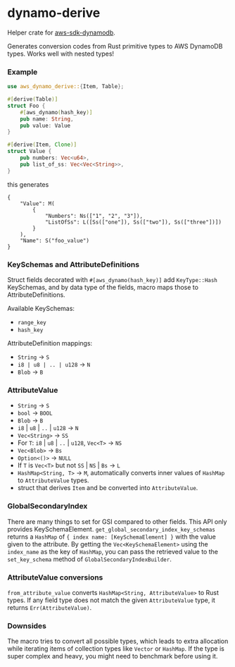 # dynamo-derive

Helper crate for [aws-sdk-dynamodb](https://docs.rs/aws-sdk-dynamodb/latest/aws_sdk_dynamodb/).

Generates conversion codes from Rust primitive types to AWS DynamoDB types.
Works well with nested types!

### Example
```rust
use aws_dynamo_derive::{Item, Table};

#[derive(Table)]
struct Foo {
    #[aws_dynamo(hash_key)]
    pub name: String,
    pub value: Value
}

#[derive(Item, Clone)]
struct Value {
    pub numbers: Vec<u64>,
    pub list_of_ss: Vec<Vec<String>>, 
}
```
this generates
```
{
    "Value": M(
        {
            "Numbers": Ns(["1", "2", "3"]), 
            "ListOfSs": L([Ss(["one"]), Ss(["two"]), Ss(["three"])])
        }
    ), 
    "Name": S("foo_value")
}
```

### KeySchemas and AttributeDefinitions

Struct fields decorated with `#[aws_dynamo(hash_key)]` add `KeyType::Hash` KeySchemas, and by data type of the fields, macro maps 
those to AttributeDefinitions.

Available KeySchemas:

- `range_key`
- `hash_key`

AttributeDefinition mappings:
- `String` -> `S`
- `i8 | u8 | .. | u128` -> `N`
- `Blob` -> `B`

### AttributeValue

- `String` -> `S`
- `bool` -> `BOOL`
- `Blob` -> `B`
- `i8` | `u8` | `..` | `u128` -> `N`
- `Vec<String>` -> `SS`
- For `T`: `i8` | `u8` | `..` | `u128`, `Vec<T>` -> `NS`
- `Vec<Blob>` -> `Bs`
- `Option<()>` -> `NULL`
- If `T` is `Vec<T>` but not `SS` | `NS` | `Bs` -> `L`
- `HashMap<String, T>` -> `M`, automatically converts inner values of `HashMap` to `AttributeValue` types.
- struct that derives `Item` and be converted into `AttributeValue`.

### GlobalSecondaryIndex

There are many things to set for GSI compared to other fields. This API only provides KeySchemaElement. 
`get_global_secondary_index_key_schemas` returns a `HashMap` of `{ index name: [KeySchemaElement] }` with the value given to the attribute. 
By getting the `Vec<KeySchemaElement>` using the `index_name` as the key of `HashMap`, you can pass the retrieved value to the `set_key_schema` method of `GlobalSecondaryIndexBuilder`.

### AttributeValue conversions

`from_attribute_value` converts `HashMap<String, AttributeValue>` to Rust types. 
If any field type does not match the given `AttributeValue` type, it returns `Err(AttributeValue)`.

### Downsides

The macro tries to convert all possible types, which leads to extra allocation while iterating items of collection types like `Vector` or `HashMap`. 
If the type is super complex and heavy, you might need to benchmark before using it.

